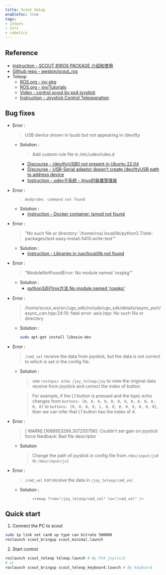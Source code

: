 ```yaml
---
title: Scout Setup
enableToc: true
tags:
- intern
- itri
- robotics
---
```


## Reference
- [Instruction - SCOUT 的ROS PACKAGE 介绍和使用](https://blog.csdn.net/hltt3838/article/details/108603888)
- [GIthub repo - weston/scout_ros](https://github.com/westonrobot/scout_ros)
- Teleop
	- [ROS.org - joy pkg](http://wiki.ros.org/joy)
	- [ROS.org - joy/Tutorials](http://wiki.ros.org/joy/Tutorials)
	- [Video - control scout by ps4 joystick](https://www.youtube.com/watch?v=zWQD9qQ3gQE)
	- [Instruction - Joystick Control Teleoperation](https://ros-planning.github.io/moveit_tutorials/doc/joystick_control_teleoperation/joystick_control_teleoperation_tutorial.html)

## Bug fixes
- Error : 
	> USB device shown in lsusb but not appearing in /dev/tty  
	- Solution : 
		> Add custom rule file in /etc/udev/rules.d    
		- [Discourse - /dev/ttyUSB0 not present in Ubuntu 22.04](https://askubuntu.com/questions/1403705/dev-ttyusb0-not-present-in-ubuntu-22-04)  
		- [Discourse - USB-Serial adaptor doesn't create /dev/ttyUSB path to address device](https://askubuntu.com/questions/1093910/usb-serial-adaptor-doesnt-create-dev-ttyusb-path-to-address-device)  
		- [Instruction - udev子系統 - linux的裝置管理員](https://handy505.gitbooks.io/rpi/content/udev.html)

- Error :
	> ```modprobe: command not found```
	- Solution :
		- [Instruction - Docker container: lsmod not found](https://stackoverflow.com/questions/38229579/docker-container-lsmod-not-found)

- Error :
	> "No such file or directory: '/home/ros/.local/lib/python2.7/site-packages/test-easy-install-5410.write-test'"
	- Solution :
		- [Instruction - Libraries in /usr/local/lib not found](https://stackoverflow.com/questions/17889799/libraries-in-usr-local-lib-not-found)

- Error : 
	> "ModuleNotFoundError: No module named 'rospkg'"
	- Solution :
		- [python3运行ros方法 No module named 'rospkg'](https://blog.csdn.net/weixin_43046653/article/details/102930894)

- Error :
	> /home/scout_ws/src/ugv_sdk/include/ugv_sdk/details/async_port/async_can.hpp:24:10: fatal error: asio.hpp: No such file or directory
	- Solution :
		```bash
		sudo apt-get install libasio-dev
		```

- Error :  
	> ```/cmd_vel``` receive the data from joystick, but the data is not correct to which is set in the config file.
	- Solution :
		> use ```rostopic echo /joy_teleop/joy``` to view the original data receive from joystick and correct the index of button.

		> For example, if the L1 button is pressed and the topic echo changes from 
		```buttons: [0, 0, 0, 0, 0, 0, 0, 0, 0, 0, 0, 0, 0]``` to 
		```buttons: [0, 0, 0, 0, 1, 0, 0, 0, 0, 0, 0, 0, 0]```, 
		then we can infer that L1 button has the index of 4.

- Error :
	> [ WARN] [1688953266.307205756]: Couldn't set gain on joystick force feedback: Bad file descriptor
	- Solution 
		> Change the path of joystick in config file from ```/dev/input/js0``` to ```/dev/input/js2```

- Error : 
	> ```/cmd_vel``` not receive the data in ```/joy_teleop/cmd_vel```
	- Solution :  
		> ```<remap from="/joy_teleop/cmd_vel" to="/cmd_vel" />```

## Quick start
1. Connect the PC to scout
```bash
sudo ip link set can0 up type can bitrate 500000
roslaunch scout_bringup scout_minimal.launch
```
2. Start control
```bash
roslaunch scout_teleop teleop.launch # By PS4 joystick
# or
roslaunch scout_bringup scout_teleop_keyboard.launch # By keyboard
```